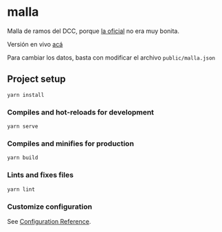 # malla

Malla de ramos del DCC, porque [la oficial](https://www.dcc.uchile.cl/malla-icc) no era muy bonita.

Versión en vivo [acá](https://users.dcc.uchile.cl/~sleiva/) 

Para cambiar los datos, basta con modificar el archivo `public/malla.json`

## Project setup
```
yarn install
```

### Compiles and hot-reloads for development
```
yarn serve
```

### Compiles and minifies for production
```
yarn build
```

### Lints and fixes files
```
yarn lint
```

### Customize configuration
See [Configuration Reference](https://cli.vuejs.org/config/).
